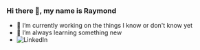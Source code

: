 ### Hi there 👋, my name is Raymond

<!--
**RaymondNalezitij/RaymondNalezitij** is a ✨ _special_ ✨ repository because its `README.md` (this file) appears on your GitHub profile.

Here are some ideas to get you started:

- 🔭 I’m currently working on ...
- 🌱 I’m currently learning ...
- 👯 I’m looking to collaborate on ...
- 🤔 I’m looking for help with ...
- 💬 Ask me about ...
- 📫 How to reach me: ...
- 😄 Pronouns: ...
- ⚡ Fun fact: ...
-->

- 🔭 I’m currently working on the things I know or don't know yet
- 🌱 I’m always learning something new
- ![LinkedIn](https://img.shields.io/badge/LinkedIn-www.linkedin.com%2Fin%2Fraimonds--nalezitijs-informational)
